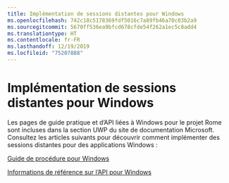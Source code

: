 ```yaml
---
title: Implémentation de sessions distantes pour Windows
ms.openlocfilehash: 742c18c5178369fdf5016c7a89fb46a70c03b2a9
ms.sourcegitcommit: 5670ff536ea9bfcd678cfde54f262a1ec5c8add4
ms.translationtype: HT
ms.contentlocale: fr-FR
ms.lasthandoff: 12/19/2019
ms.locfileid: "75207888"
---
```

# <a name="implementing-remote-sessions-for-windows"></a>Implémentation de sessions distantes pour Windows

Les pages de guide pratique et d’API liées à Windows pour le projet Rome sont incluses dans la section UWP du site de documentation Microsoft. Consultez les articles suivants pour découvrir comment implémenter des sessions distantes pour des applications Windows :

[Guide de procédure pour Windows](https://docs.microsoft.com/windows/uwp/launch-resume/remote-sessions)

[Informations de référence sur l’API pour Windows](https://docs.microsoft.com/uwp/api/windows.system.remotesystems.remotesystemsession)